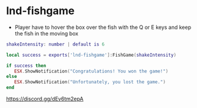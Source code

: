 # lnd-fishgame

- Player have to hover the box over the fish with the Q or E keys and keep the fish in the moving box


```lua
shakeIntensity: number | default is 6

local success = exports['lnd-fishgame']:FishGame(shakeIntensity)

if success then
   ESX.ShowNotification("Congratulations! You won the game!")
else
   ESX.ShowNotification("Unfortunately, you lost the game.")
end
```
https://discord.gg/dEv6tm2epA
